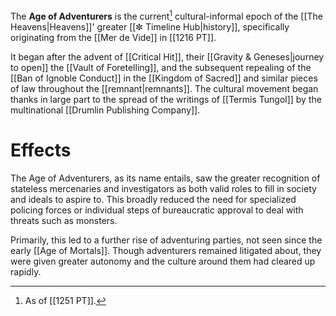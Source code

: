 The **Age of Adventurers** is the current[^1] cultural-informal epoch of the [[The Heavens|Heavens]]' greater [[✼ Timeline Hub|history]], specifically originating from the [[Mer de Vide]] in [[1216 PT]].

It began after the advent of [[Critical Hit]], their [[Gravity & Geneses|journey to open]] the [[Vault of Foretelling]], and the subsequent repealing of the [[Ban of Ignoble Conduct]] in the [[Kingdom of Sacred]] and similar pieces of law throughout the [[remnant|remnants]]. The cultural movement began thanks in large part to the spread of the writings of [[Termis Tungol]] by the multinational [[Drumlin Publishing Company]].

# Effects
The Age of Adventurers, as its name entails, saw the greater recognition of stateless mercenaries and investigators as both valid roles to fill in society and ideals to aspire to. This broadly reduced the need for specialized policing forces or individual steps of bureaucratic approval to deal with threats such as monsters. 

Primarily, this led to a further rise of adventuring parties, not seen since the early [[Age of Mortals]]. Though adventurers remained litigated about, they were given greater autonomy and the culture around them had cleared up rapidly.

[^1]: As of [[1251 PT]].
